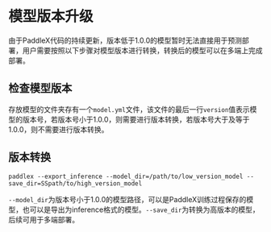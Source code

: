 # 模型版本升级

由于PaddleX代码的持续更新，版本低于1.0.0的模型暂时无法直接用于预测部署，用户需要按照以下步骤对模型版本进行转换，转换后的模型可以在多端上完成部署。

## 检查模型版本

存放模型的文件夹存有一个`model.yml`文件，该文件的最后一行`version`值表示模型的版本号，若版本号小于1.0.0，则需要进行版本转换，若版本号大于及等于1.0.0，则不需要进行版本转换。

## 版本转换

```
paddlex --export_inference --model_dir=/path/to/low_version_model --save_dir=SSpath/to/high_version_model
```
`--model_dir`为版本号小于1.0.0的模型路径，可以是PaddleX训练过程保存的模型，也可以是导出为inference格式的模型。`--save_dir`为转换为高版本的模型，后续可用于多端部署。